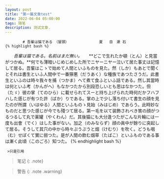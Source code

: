 ```yaml
---
layout: post
title: "第一篇文章test"
date: 2022-06-04 05:00:00
tags: 随笔
description: 测试文章.
---
```


			# 吾輩は猫である　（冒頭）　　　　　　　   夏   目　漱 石
	{% highlight bash %}
　　*吾輩は猫である。名前はまだ無い。*
　  **どこで生れたか頓（とん）と見當がつかぬ。**何でも薄暗いじめじめした所でニヤーニヤー泣いて居た事丈は記憶して居る。吾輩はこゝで始めて人間といふものを見た。然（しか）もあとで聞くとそれは書生といふ人間中で一番獰悪（だうあく）な種族であつたさうだ。此書生といふのは時々我々を捕（つかま）へて煮て食ふといふ話である。然し其當時は何といふ考（かんがへ）もなかつたから別段恐しいとも思はなかつた。但（たゞ）彼の掌（てのひら）に載せられてスーと持ち上げられた時何だかフハフハした感じが有つた許（ばか）りである。掌の上で少し落ち付いて書生の顔を見たのが所謂（いはゆる）人間といふものゝ見始（みはじめ）であらう。此時妙なものだと思つた感じが今でも殘つて居る。第一毛を以て装飾されべき筈の顔がつるつるして丸で薬罐（やくわん）だ。其後猫にも大分逢つたがこんな片輪には一度も出會（でく）はした事がない。加之（のみならず）顔の眞中が餘りに突起して居る。そうして其穴の中から時々ぷうぷうと烟（けむり）を吹く。どうも咽（む）せぽくて實に弱つた。是が人間の飲む烟草（たばこ）といふものである事は漸く此頃（このごろ）知つた。
     {% endhighlight bash %}
	 
	 >只是引用

>笔记
{: .note}


>警告
{: .note .warning}